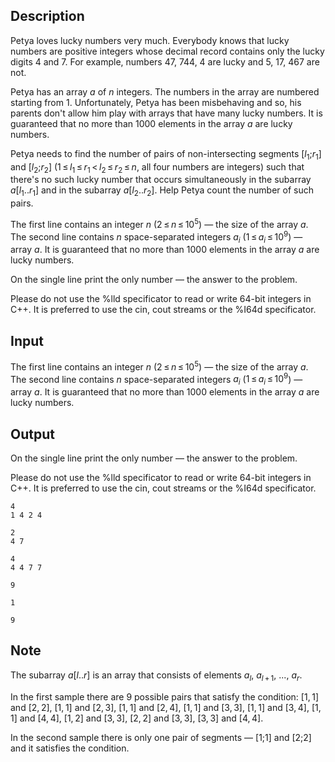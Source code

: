 ## Description

<div><p><span class="tex-font-style-underline">Petya loves lucky numbers very much. Everybody knows that lucky numbers are positive integers whose decimal record contains only the lucky digits <span class="tex-font-style-bf">4</span> and <span class="tex-font-style-bf">7</span>. For example, numbers <span class="tex-font-style-bf">47</span>, <span class="tex-font-style-bf">744</span>, <span class="tex-font-style-bf">4</span> are lucky and <span class="tex-font-style-bf">5</span>, <span class="tex-font-style-bf">17</span>, <span class="tex-font-style-bf">467</span> are not.</span></p><p>Petya has an array <span class="tex-span"><i>a</i></span> of <span class="tex-span"><i>n</i></span> integers. The numbers in the array are numbered starting from <span class="tex-span">1</span>. Unfortunately, Petya has been misbehaving and so, his parents don't allow him play with arrays that have many lucky numbers. It is guaranteed that no more than <span class="tex-span">1000</span> elements in the array <span class="tex-span"><i>a</i></span> are lucky numbers. </p><p>Petya needs to find the number of pairs of non-intersecting segments <span class="tex-span">[<i>l</i><sub class="lower-index">1</sub>;<i>r</i><sub class="lower-index">1</sub>]</span> and <span class="tex-span">[<i>l</i><sub class="lower-index">2</sub>;<i>r</i><sub class="lower-index">2</sub>]</span> (<span class="tex-span">1 ≤ <i>l</i><sub class="lower-index">1</sub> ≤ <i>r</i><sub class="lower-index">1</sub> &lt; <i>l</i><sub class="lower-index">2</sub> ≤ <i>r</i><sub class="lower-index">2</sub> ≤ <i>n</i></span>, all four numbers are integers) such that there's no such lucky number that occurs simultaneously in the subarray <span class="tex-span"><i>a</i>[<i>l</i><sub class="lower-index">1</sub>..<i>r</i><sub class="lower-index">1</sub>]</span> and in the subarray <span class="tex-span"><i>a</i>[<i>l</i><sub class="lower-index">2</sub>..<i>r</i><sub class="lower-index">2</sub>]</span>. Help Petya count the number of such pairs.</p></div><div class="input-specification"><p>The first line contains an integer <span class="tex-span"><i>n</i></span> <span class="tex-span">(2 ≤ <i>n</i> ≤ 10<sup class="upper-index">5</sup>)</span> — the size of the array <span class="tex-span"><i>a</i></span>. The second line contains <span class="tex-span"><i>n</i></span> space-separated integers <span class="tex-span"><i>a</i><sub class="lower-index"><i>i</i></sub></span> (<span class="tex-span">1 ≤ <i>a</i><sub class="lower-index"><i>i</i></sub> ≤ 10<sup class="upper-index">9</sup></span>) — array <span class="tex-span"><i>a</i></span>. It is guaranteed that no more than <span class="tex-span">1000</span> elements in the array <span class="tex-span"><i>a</i></span> are lucky numbers. </p></div><div class="output-specification"><p>On the single line print the only number — the answer to the problem.</p><p>Please do not use the <span class="tex-font-style-tt">%lld</span> specificator to read or write 64-bit integers in С++. It is preferred to use the <span class="tex-font-style-tt">cin</span>, <span class="tex-font-style-tt">cout</span> streams or the <span class="tex-font-style-tt">%I64d</span> specificator.</p></div>

## Input

<p>The first line contains an integer <span class="tex-span"><i>n</i></span> <span class="tex-span">(2 ≤ <i>n</i> ≤ 10<sup class="upper-index">5</sup>)</span> — the size of the array <span class="tex-span"><i>a</i></span>. The second line contains <span class="tex-span"><i>n</i></span> space-separated integers <span class="tex-span"><i>a</i><sub class="lower-index"><i>i</i></sub></span> (<span class="tex-span">1 ≤ <i>a</i><sub class="lower-index"><i>i</i></sub> ≤ 10<sup class="upper-index">9</sup></span>) — array <span class="tex-span"><i>a</i></span>. It is guaranteed that no more than <span class="tex-span">1000</span> elements in the array <span class="tex-span"><i>a</i></span> are lucky numbers. </p>

## Output

<p>On the single line print the only number — the answer to the problem.</p><p>Please do not use the <span class="tex-font-style-tt">%lld</span> specificator to read or write 64-bit integers in С++. It is preferred to use the <span class="tex-font-style-tt">cin</span>, <span class="tex-font-style-tt">cout</span> streams or the <span class="tex-font-style-tt">%I64d</span> specificator.</p>





```input1
4
1 4 2 4

```




```input2
2
4 7

```




```input3
4
4 4 7 7

```




```output1
9

```




```output2
1

```




```output3
9

```



## Note

<p>The subarray <span class="tex-span"><i>a</i>[<i>l</i>..<i>r</i>]</span> is an array that consists of elements <span class="tex-span"><i>a</i><sub class="lower-index"><i>l</i></sub></span>, <span class="tex-span"><i>a</i><sub class="lower-index"><i>l</i> + 1</sub></span>, ..., <span class="tex-span"><i>a</i><sub class="lower-index"><i>r</i></sub></span>.</p><p>In the first sample there are <span class="tex-span">9</span> possible pairs that satisfy the condition: <span class="tex-span">[1, 1]</span> and <span class="tex-span">[2, 2]</span>, <span class="tex-span">[1, 1]</span> and <span class="tex-span">[2, 3]</span>, <span class="tex-span">[1, 1]</span> and <span class="tex-span">[2, 4]</span>, <span class="tex-span">[1, 1]</span> and <span class="tex-span">[3, 3]</span>, <span class="tex-span">[1, 1]</span> and <span class="tex-span">[3, 4]</span>, <span class="tex-span">[1, 1]</span> and <span class="tex-span">[4, 4]</span>, <span class="tex-span">[1, 2]</span> and <span class="tex-span">[3, 3]</span>, <span class="tex-span">[2, 2]</span> and <span class="tex-span">[3, 3]</span>, <span class="tex-span">[3, 3]</span> and <span class="tex-span">[4, 4]</span>.</p><p>In the second sample there is only one pair of segments — <span class="tex-span">[1;1]</span> and <span class="tex-span">[2;2]</span> and it satisfies the condition.</p>
